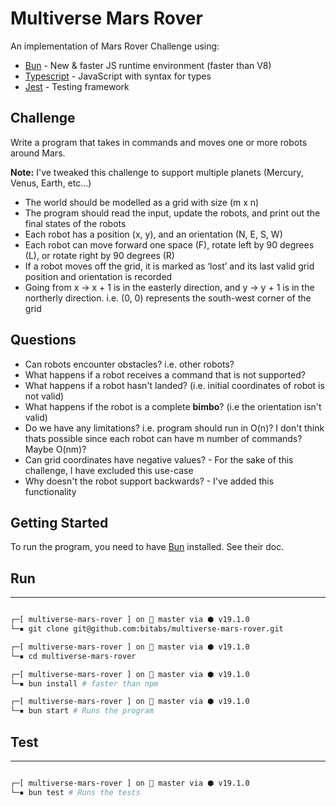# Multiverse Mars Rover

An implementation of Mars Rover Challenge using:

- [Bun](https://bun.sh) - New & faster JS runtime environment (faster than V8)
- [Typescript](https://www.typescriptlang.org/) - JavaScript with syntax for types
- [Jest](https://jestjs.io/) - Testing framework

## Challenge

Write a program that takes in commands and moves one or more robots around
Mars.

**Note:** I've tweaked this challenge to support multiple planets (Mercury, Venus, Earth, etc...)

- The world should be modelled as a grid with size (m x n)
- The program should read the input, update the robots, and print out the final states of the robots
- Each robot has a position (x, y), and an orientation (N, E, S, W)
- Each robot can move forward one space (F), rotate left by 90 degrees (L), or rotate right by 90 degrees (R)
- If a robot moves off the grid, it is marked as ‘lost’ and its last valid grid position and orientation is recorded
- Going from x -> x + 1 is in the easterly direction, and y -> y + 1 is in the northerly direction. i.e. (0, 0) represents the south-west corner of the grid

## Questions

- Can robots encounter obstacles? i.e. other robots?
- What happens if a robot receives a command that is not supported?
- What happens if a robot hasn't landed? (i.e. initial coordinates of robot is not valid)
- What happens if the robot is a complete **bimbo**? (i.e the orientation isn't valid)
- Do we have any limitations? i.e. program should run in O(n)? I don't think thats possible since each robot can have m number of commands? Maybe O(nm)?
- Can grid coordinates have negative values? - For the sake of this challenge, I have excluded this use-case
- Why doesn't the robot support backwards? - I've added this functionality

## Getting Started

To run the program, you need to have [Bun](https://bun.sh) installed. See their doc.

## Run

---

```sh

┌─[ multiverse-mars-rover ] on  master via ⬢ v19.1.0
└─▪ git clone git@github.com:bitabs/multiverse-mars-rover.git

┌─[ multiverse-mars-rover ] on  master via ⬢ v19.1.0
└─▪ cd multiverse-mars-rover

┌─[ multiverse-mars-rover ] on  master via ⬢ v19.1.0
└─▪ bun install # faster than npm

┌─[ multiverse-mars-rover ] on  master via ⬢ v19.1.0
└─▪ bun start # Runs the program

```

## Test

---

```sh

┌─[ multiverse-mars-rover ] on  master via ⬢ v19.1.0
└─▪ bun test # Runs the tests

```
